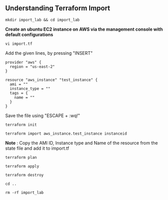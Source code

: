 ## Understanding Terraform Import
```
mkdir import_lab && cd import_lab
```
**Create an ubuntu EC2 instance on AWS via the management console with default configurations**
```
vi import.tf
```
Add the given lines, by pressing "INSERT" 
```
provider "aws" {
  region = "us-east-2"
}   

resource "aws_instance" "test_instance" {
  ami = ""
  instance_type = ""
  tags = {
    name = ""
  }
}
```
Save the file using "ESCAPE + :wq!"

```
terraform init
```
```
terraform import aws_instance.test_instance instanceid
```
**Note** : Copy the AMI ID, Instance type and Name of the resource from the state file and add it to import.tf
```
terraform plan
```
```
terraform apply
```
```
terraform destroy
```
```
cd ..
```
```
rm -rf import_lab
```
